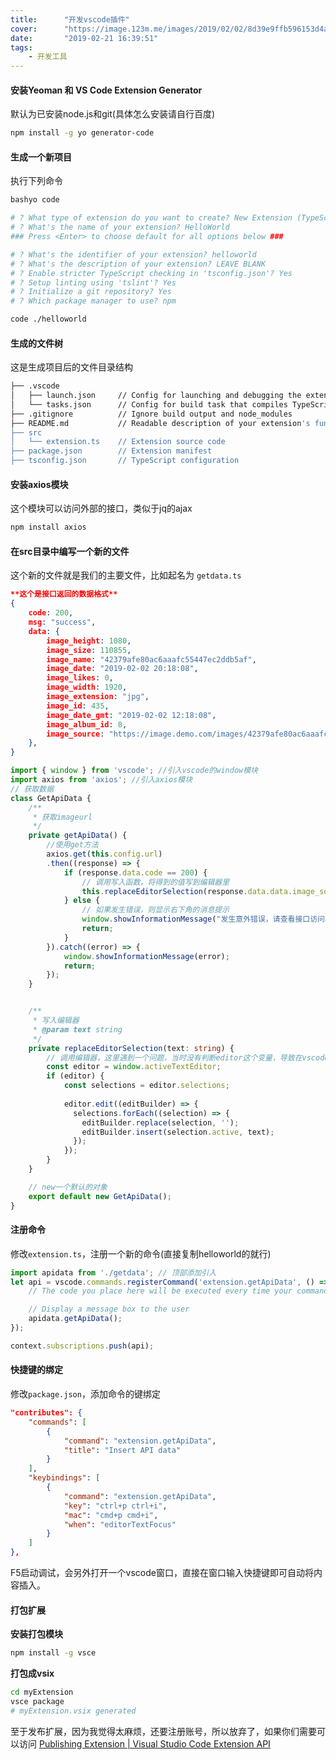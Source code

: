 ```yaml
---
title:      "开发vscode插件"
cover:      "https://image.123m.me/images/2019/02/02/8d39e9ffb596153d4ae879af3e786d69.png"
date:       "2019-02-21 16:39:51"
tags:
    - 开发工具
---
```


#### 安装Yeoman 和 VS Code Extension Generator  
默认为已安装node.js和git(具体怎么安装请自行百度)
```bash
npm install -g yo generator-code
```
#### 生成一个新项目  
执行下列命令
```bash
bashyo code

# ? What type of extension do you want to create? New Extension (TypeScript)
# ? What's the name of your extension? HelloWorld
### Press <Enter> to choose default for all options below ###

# ? What's the identifier of your extension? helloworld
# ? What's the description of your extension? LEAVE BLANK
# ? Enable stricter TypeScript checking in 'tsconfig.json'? Yes
# ? Setup linting using 'tslint'? Yes
# ? Initialize a git repository? Yes
# ? Which package manager to use? npm

code ./helloworld

```
#### 生成的文件树  
这是生成项目后的文件目录结构
```bash
├── .vscode
│   ├── launch.json     // Config for launching and debugging the extension
│   └── tasks.json      // Config for build task that compiles TypeScript
├── .gitignore          // Ignore build output and node_modules
├── README.md           // Readable description of your extension's functionality
├── src
│   └── extension.ts    // Extension source code
├── package.json        // Extension manifest
├── tsconfig.json       // TypeScript configuration
```
#### 安装axios模块  
这个模块可以访问外部的接口，类似于jq的ajax
```bash
npm install axios
```
#### 在src目录中编写一个新的文件  
这个新的文件就是我们的主要文件，比如起名为 `getdata.ts`
```json
**这个是接口返回的数据格式**
{
    code: 200,
    msg: "success",
    data: {
        image_height: 1080,
        image_size: 110855,
        image_name: "42379afe80ac6aaafc55447ec2ddb5af",
        image_date: "2019-02-02 20:18:08",
        image_likes: 0,
        image_width: 1920,
        image_extension: "jpg",
        image_id: 435,
        image_date_gmt: "2019-02-02 12:18:08",
        image_album_id: 8,
        image_source: "https://image.demo.com/images/42379afe80ac6aaafc55447ec2ddb5af.jpg"
    },
}
```
```typescript
import { window } from 'vscode'; //引入vscode的window模块
import axios from 'axios'; //引入axios模块
// 获取数据
class GetApiData {
    /**
     * 获取imageurl
     */
    private getApiData() {
        //使用get方法
        axios.get(this.config.url)
        .then((response) => {
            if (response.data.code == 200) {
                // 调用写入函数，将得到的值写到编辑器里
                this.replaceEditorSelection(response.data.data.image_source);
            } else {
                // 如果发生错误，则显示右下角的消息提示
                window.showInformationMessage("发生意外错误，请查看接口访问状态.");
                return;
            }
        }).catch((error) => { 
            window.showInformationMessage(error);
            return;
        });
    }


    /**
     * 写入编辑器
     * @param text string
     */
    private replaceEditorSelection(text: string) {
        // 调用编辑器，这里遇到一个问题，当时没有判断editor这个变量，导致在vscode里一直提示对象是未定义的，然后没法进行打包，这个编辑器的值有或未定义的参数，所以加了一个判断
        const editor = window.activeTextEditor;
        if (editor) {
            const selections = editor.selections;
          
            editor.edit((editBuilder) => {
              selections.forEach((selection) => {
                editBuilder.replace(selection, '');
                editBuilder.insert(selection.active, text);
              });
            });
        }
    }

    // new一个默认的对象
    export default new GetApiData();
}
```
#### 注册命令  
修改`extension.ts`，注册一个新的命令(直接复制helloworld的就行)
```typescript
import apidata from './getdata'; // 顶部添加引入
let api = vscode.commands.registerCommand('extension.getApiData', () => {
    // The code you place here will be executed every time your command is executed

    // Display a message box to the user
    apidata.getApiData();
});

context.subscriptions.push(api);
```
#### 快捷键的绑定  
修改`package.json`，添加命令的键绑定
```json
"contributes": {
    "commands": [
        {
            "command": "extension.getApiData",
            "title": "Insert API data"
        }
    ],
    "keybindings": [
        {
            "command": "extension.getApiData",
            "key": "ctrl+p ctrl+i",
            "mac": "cmd+p cmd+i",
            "when": "editorTextFocus"
        }
    ]
},
```
F5启动调试，会另外打开一个vscode窗口，直接在窗口输入快捷键即可自动将内容插入。  
#### 打包扩展
**安装打包模块**
```bash
npm install -g vsce
```
**打包成vsix**
```bash
cd myExtension
vsce package
# myExtension.vsix generated
```
至于发布扩展，因为我觉得太麻烦，还要注册账号，所以放弃了，如果你们需要可以访问 [Publishing Extension | Visual Studio Code Extension API](https://code.visualstudio.com/api/working-with-extensions/publishing-extension)